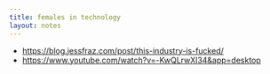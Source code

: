```yaml
---
title: females in technology
layout: notes
---
```


- https://blog.jessfraz.com/post/this-industry-is-fucked/
- https://www.youtube.com/watch?v=-KwQLrwXl34&app=desktop
